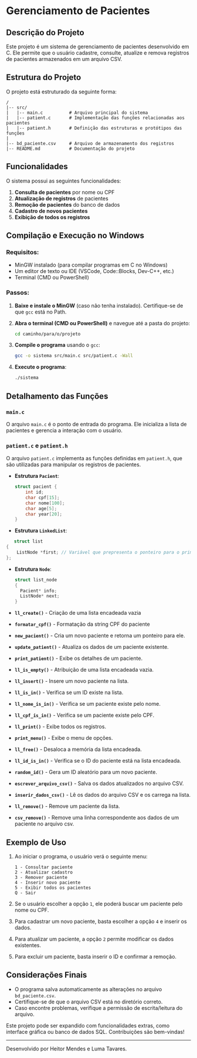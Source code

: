 # Gerenciamento de Pacientes

## Descrição do Projeto
Este projeto é um sistema de gerenciamento de pacientes desenvolvido em C. Ele permite que o usuário cadastre, consulte, atualize e remova registros de pacientes armazenados em um arquivo CSV.

## Estrutura do Projeto

O projeto está estruturado da seguinte forma:

```
/
|-- src/
|   |-- main.c          # Arquivo principal do sistema
|   |-- patient.c       # Implementação das funções relacionadas aos pacientes
|   |-- patient.h       # Definição das estruturas e protótipos das funções
|
|-- bd_paciente.csv     # Arquivo de armazenamento dos registros
|-- README.md           # Documentação do projeto
```

## Funcionalidades

O sistema possui as seguintes funcionalidades:

1. **Consulta de pacientes** por nome ou CPF
2. **Atualização de registros** de pacientes
3. **Remoção de pacientes** do banco de dados
4. **Cadastro de novos pacientes**
5. **Exibição de todos os registros**

## Compilação e Execução no Windows

### Requisitos:

- MinGW instalado (para compilar programas em C no Windows)
- Um editor de texto ou IDE (VSCode, Code::Blocks, Dev-C++, etc.)
- Terminal (CMD ou PowerShell)

### Passos:

1. **Baixe e instale o MinGW** (caso não tenha instalado). Certifique-se de que `gcc` está no Path.
2. **Abra o terminal (CMD ou PowerShell)** e navegue até a pasta do projeto:

   ```sh
   cd caminho/para/o/projeto
   ```

3. **Compile o programa** usando o `gcc`:

   ```sh
   gcc -o sistema src/main.c src/patient.c -Wall
   ```

4. **Execute o programa**:

   ```sh
   ./sistema
   ```

## Detalhamento das Funções

### `main.c`

O arquivo `main.c` é o ponto de entrada do programa. Ele inicializa a lista de pacientes e gerencia a interação com o usuário.

### `patient.c` e `patient.h`

O arquivo `patient.c` implementa as funções definidas em `patient.h`, que são utilizadas para manipular os registros de pacientes.

- **Estrutura `Pacient`**:
  
  ```c
  struct pacient {
      int id;
      char cpf[15];
      char nome[100];
      char age[5];
      char year[20];
  }
  ```
 - **Estrutura `LinkedList`**:
```c
   struct list
{
    ListNode *first; // Variável que prepresenta o ponteiro para o primeiro nó da lista.
};
```
- **Estrutura `Node`**:
  ```c
  struct list_node
  {
    Pacient* info;
    ListNode* next;
  }
  ```
  
- **`ll_create()`** - Criação de uma lista encadeada vazia
- **`formatar_cpf()`** -  Formatação da string CPF do paciente   
- **`new_pacient()`** - Cria um novo paciente e retorna um ponteiro para ele.
- **`update_patient()`** - Atualiza os dados de um paciente existente.
- **`print_patient()`** - Exibe os detalhes de um paciente.
- **`ll_is_empty()`** - Atribuição de uma lista encadeada vazia.
- **`ll_insert()`** - Insere um novo paciente na lista.
- **`ll_is_in()`** - Verifica se um ID existe na lista.
- **`ll_nome_is_in()`** - Verifica se um paciente existe pelo nome.
- **`ll_cpf_is_in()`** - Verifica se um paciente existe pelo CPF.
- **`ll_print()`** - Exibe todos os registros.
- **`print_menu()`** - Exibe o menu de opções.
- **`ll_free()`** -  Desaloca a memória da lista encadeada.
- **`ll_id_is_in()`** -  Verifica se o ID do paciente está na lista encadeada.
- **`random_id()`** - Gera um ID aleatório para um novo paciente.
- **`escrever_arquivo_csv()`** - Salva os dados atualizados no arquivo CSV.
- **`inserir_dados_csv()`** - Lê os dados do arquivo CSV e os carrega na lista.
- **`ll_remove()`** - Remove um paciente da lista.
- **`csv_remove()`** - Remove uma linha correspondente aos dados de um paciente no arquivo csv.

## Exemplo de Uso

1. Ao iniciar o programa, o usuário verá o seguinte menu:

   ```
   1 - Consultar paciente
   2 - Atualizar cadastro
   3 - Remover paciente
   4 - Inserir novo paciente
   5 - Exibir todos os pacientes
   Q - Sair
   ```

2. Se o usuário escolher a opção `1`, ele poderá buscar um paciente pelo nome ou CPF.
3. Para cadastrar um novo paciente, basta escolher a opção `4` e inserir os dados.
4. Para atualizar um paciente, a opção `2` permite modificar os dados existentes.
5. Para excluir um paciente, basta inserir o ID e confirmar a remoção.

## Considerações Finais

- O programa salva automaticamente as alterações no arquivo `bd_paciente.csv`.
- Certifique-se de que o arquivo CSV está no diretório correto.
- Caso encontre problemas, verifique a permissão de escrita/leitura do arquivo.

Este projeto pode ser expandido com funcionalidades extras, como interface gráfica ou banco de dados SQL. Contribuições são bem-vindas!

---
Desenvolvido por Heitor Mendes e Luma Tavares.
